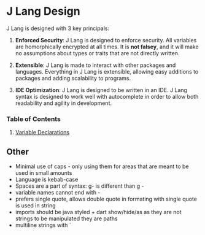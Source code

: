 # J Lang Design

J Lang is designed with 3 key principals:

1. **Enforced Security**: J Lang is designed to enforce security. All variables are homorphically encrypted at all times. It is **not falsey**, and it will make no assumptions about types or traits that are not directly written.

2. **Extensible**: J Lang is made to interact with other packages and languages. Everything in J Lang is extensible, allowing easy additions to packages and adding scalability to programs.

3. **IDE Optimization**: J Lang is designed to be written in an IDE. J Lang syntax is designed to work well with autocomplete in order to allow both readability and agility in development.

### Table of Contents

1. [Variable Declarations](https://github.com/theswerd/j/tree/main/docs/design/variable-declarations.md)


## Other
- Minimal use of caps - only using them for areas that are meant to be used in small amounts 
- Language is kebab-case
- Spaces are a part of syntax: g- is different than g -
- variable names cannot end with -
- prefers single quote, allows double quote in formating with single quote is used in string
- imports should be java styled + dart show/hide/as as they are not strings to be manipulated they are paths
- multiline strings with `